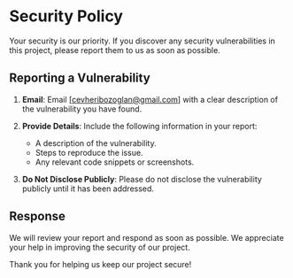 # Security Policy

Your security is our priority. If you discover any security vulnerabilities in this project,
please report them to us as soon as possible.

## Reporting a Vulnerability

1. **Email**: Email [cevheribozoglan@gmail.com] with a clear description of the vulnerability you have found.

2. **Provide Details**: Include the following information in your report:
    - A description of the vulnerability.
    - Steps to reproduce the issue.
    - Any relevant code snippets or screenshots.

3. **Do Not Disclose Publicly**: Please do not disclose the vulnerability publicly until it has been addressed.

## Response

We will review your report and respond as soon as possible.
We appreciate your help in improving the security of our project.

Thank you for helping us keep our project secure!
